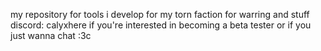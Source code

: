 my repository for tools i develop for my torn faction for warring and stuff
discord: calyxhere if you're interested in becoming a beta tester or if you just wanna chat :3c
